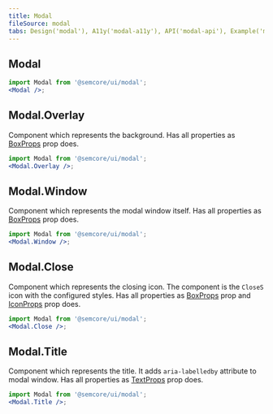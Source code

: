 ```yaml
---
title: Modal
fileSource: modal
tabs: Design('modal'), A11y('modal-a11y'), API('modal-api'), Example('modal-code'), Changelog('modal-changelog')
---
```


## Modal

```jsx
import Modal from '@semcore/ui/modal';
<Modal />;
```

<TypesView type="ModalProps" :types={...types} />

## Modal.Overlay

Component which represents the background. Has all properties as [BoxProps](/layout/box-system/box-system-api) prop does.

```jsx
import Modal from '@semcore/ui/modal';
<Modal.Overlay />;
```

## Modal.Window

Component which represents the modal window itself. Has all properties as [BoxProps](/layout/box-system/box-system-api) prop does.

```jsx
import Modal from '@semcore/ui/modal';
<Modal.Window />;
```

## Modal.Close

Component which represents the closing icon. The component is the `CloseS` icon with the configured styles. Has all properties as [BoxProps](/layout/box-system/box-system-api) prop and [IconProps](/style/icon/icon-api) prop does.

```jsx
import Modal from '@semcore/ui/modal';
<Modal.Close />;
```

## Modal.Title

Component which represents the title. It adds `aria-labelledby` attribute to modal window. Has all properties as [TextProps](/style/typography/typography-api) prop does.

```jsx
import Modal from '@semcore/ui/modal';
<Modal.Title />;
```

<script setup>import { data as types } from '@types.data.ts';</script>
